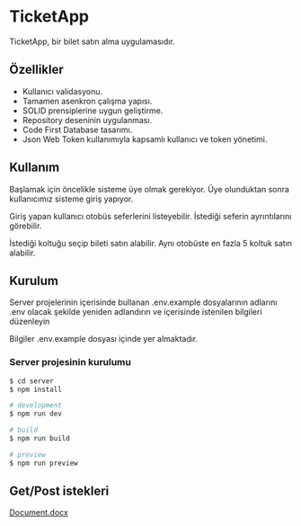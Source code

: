 # TicketApp



TicketApp, bir bilet satın alma uygulamasıdır.


## Özellikler

- Kullanıcı validasyonu.
- Tamamen asenkron çalışma yapısı.
- SOLID prensiplerine uygun geliştirme.
- Repository deseninin uygulanması.
- Code First Database tasarımı.
- Json Web Token kullanımıyla kapsamlı kullanıcı ve token yönetimi.



## Kullanım
Başlamak için öncelikle sisteme üye olmak gerekiyor. Üye olunduktan sonra kullanıcımız sisteme giriş yapıyor.

Giriş yapan kullanıcı otobüs seferlerini listeyebilir. İstediği seferin ayrıntılarını görebilir.

İstediği koltuğu seçip bileti satın alabilir. Aynı otobüste en fazla 5 koltuk satın alabilir.
 

## Kurulum
Server projelerinin içerisinde bullanan .env.example dosyalarının adlarını .env olacak şekilde yeniden adlandırın ve içerisinde istenilen bilgileri düzenleyin

Bilgiler .env.example dosyası içinde yer almaktadır.

### Server projesinin kurulumu

```bash
$ cd server
$ npm install
```
```bash
# development
$ npm run dev

# build
$ npm run build

# preview
$ npm run preview
```

## Get/Post istekleri

[Document.docx](https://github.com/hiikmetgezmen/TicketApp/files/11182130/Document.docx)
